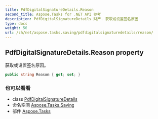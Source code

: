 ```yaml
---
title: PdfDigitalSignatureDetails.Reason
second_title: Aspose.Tasks for .NET API 参考
description: PdfDigitalSignatureDetails 财产. 获取或设置签名原因
type: docs
weight: 50
url: /zh/net/aspose.tasks.saving/pdfdigitalsignaturedetails/reason/
---
```

## PdfDigitalSignatureDetails.Reason property

获取或设置签名原因。

```csharp
public string Reason { get; set; }
```

### 也可以看看

* class [PdfDigitalSignatureDetails](../)
* 命名空间 [Aspose.Tasks.Saving](../../pdfdigitalsignaturedetails/)
* 部件 [Aspose.Tasks](../../../)


